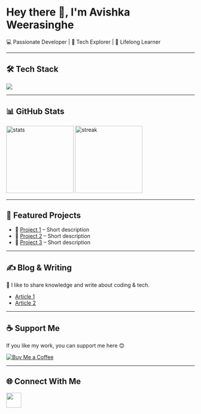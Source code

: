# Hey there 👋, I'm Avishka Weerasinghe

💻 Passionate Developer | 🚀 Tech Explorer | 🌱 Lifelong Learner  

---

## 🛠️ Tech Stack  
<p>
  <img src="https://skillicons.dev/icons?i=html,css,js,react,nodejs,express,mongodb,java,python,git,github,docker,vscode" />
</p>

---

## 📊 GitHub Stats  
<p>
  <img src="https://github-readme-stats.vercel.app/api?username=YourUserName&show_icons=true&theme=tokyonight" alt="stats" height="180"/>
  <img src="https://github-readme-streak-stats.herokuapp.com/?user=YourUserName&theme=tokyonight" alt="streak" height="180"/>
</p>

---

## 🚀 Featured Projects  
- 🔗 [Project 1](#) – Short description  
- 🔗 [Project 2](#) – Short description  
- 🔗 [Project 3](#) – Short description  

---

## ✍️ Blog & Writing  
📖 I like to share knowledge and write about coding & tech.  
- [Article 1](#)  
- [Article 2](#)  

---

## ☕ Support Me  
If you like my work, you can support me here 😊  

[![Buy Me a Coffee](https://img.shields.io/badge/-Buy%20Me%20a%20Coffee-ffdd00?style=for-the-badge&logo=buy-me-a-coffee&logoColor=black)](https://www.buymeacoffee.com/yourname)

---

## 🌐 Connect With Me  
<p>
<p>
  <a href="https://www.linkedin.com/in/avishka-weerasinghe-77b382343/"><img src="https://skillicons.dev/icons?i=linkedin" height="40"/></a>


</p>
 
</p>

